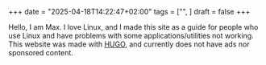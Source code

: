 +++
date = "2025-04-18T14:22:47+02:00"
tags = ["", ]
draft = false
+++


<!--more-->

Hello, I am Max.
I love Linux, and I made this site as a guide for people who
use Linux and have problems with some applications/utilities not working. This
website was made with [HUGO](https://gohugo.io), and currently does not have
ads nor sponsored content.
<!-- If I would want to monetize this website, i would do -->
<!-- so with: -->
<!-- If x, I would -->
<!-- 1. Sponsorships, that I would choose, and they would be on the side/bottom of -->
<!--    the website and there would be only images and static text, not videos nor -->
<!--    tracking links, for conserving bandwidth. -->
<!-- 2. Donations, using only privacy-preserving platforms/methods. -->

<!--end-->
